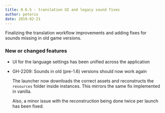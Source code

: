 ```yaml
---
title: 0.6.5 - translation UI and legacy sound fixes
author: peterix
date: 2019-02-21
---
```


Finalizing the translation workflow improvements and adding fixes for sounds missing in old game versions.

### New or changed features

- UI for the language settings has been unified across the application

- GH-2209: Sounds in old (pre-1.6) versions should now work again

    The launcher now downloads the correct assets and reconstructs the `resources` folder inside instances. This mirrors the same fix implemented in vanilla.

    Also, a minor issue with the reconstruction being done twice per launch has been fixed.
